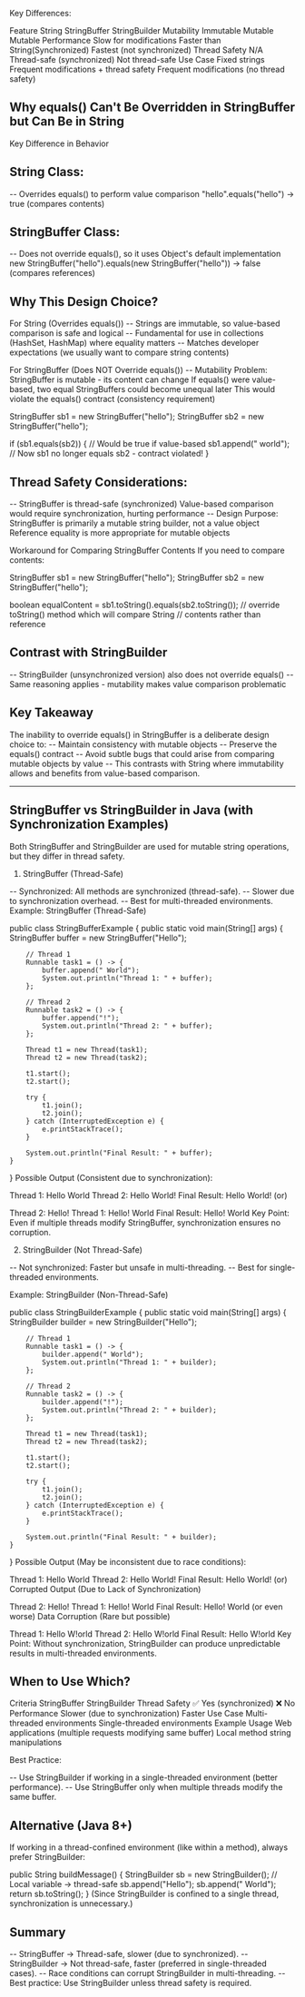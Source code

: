Key Differences:

Feature	           String	                 StringBuffer	                              StringBuilder
Mutability	      Immutable	                    Mutable	                                    Mutable
Performance	     Slow for modifications	    Faster than String(Synchronized)	        Fastest (not synchronized)
Thread Safety	     N/A	                 Thread-safe (synchronized)	                 Not thread-safe
Use Case	     Fixed strings	      Frequent modifications + thread safety	  Frequent modifications (no thread safety)


## Why equals() Can't Be Overridden in StringBuffer but Can Be in String
  Key Difference in Behavior
## String Class:
-- Overrides equals() to perform value comparison
   "hello".equals("hello") → true (compares contents)

## StringBuffer Class:
-- Does not override equals(), so it uses Object's default implementation
   new StringBuffer("hello").equals(new StringBuffer("hello")) → false (compares references)

## Why This Design Choice?

  For String (Overrides equals())
-- Strings are immutable, so value-based comparison is safe and logical
-- Fundamental for use in collections (HashSet, HashMap) where equality matters
-- Matches developer expectations (we usually want to compare string contents)

  For StringBuffer (Does NOT Override equals())
-- Mutability Problem:
   StringBuffer is mutable - its content can change
   If equals() were value-based, two equal StringBuffers could become unequal later
   This would violate the equals() contract (consistency requirement)

   StringBuffer sb1 = new StringBuffer("hello");
   StringBuffer sb2 = new StringBuffer("hello");

   if (sb1.equals(sb2)) {  // Would be true if value-based
   sb1.append(" world");
    // Now sb1 no longer equals sb2 - contract violated!
   }

## Thread Safety Considerations:
-- StringBuffer is thread-safe (synchronized)
   Value-based comparison would require synchronization, hurting performance
-- Design Purpose:
   StringBuffer is primarily a mutable string builder, not a value object
   Reference equality is more appropriate for mutable objects

Workaround for Comparing StringBuffer Contents
If you need to compare contents:

StringBuffer sb1 = new StringBuffer("hello");
StringBuffer sb2 = new StringBuffer("hello");

boolean equalContent = sb1.toString().equals(sb2.toString()); // override toString() method which will compare String 
                        // contents rather than reference

## Contrast with StringBuilder
-- StringBuilder (unsynchronized version) also does not override equals()
-- Same reasoning applies - mutability makes value comparison problematic

## Key Takeaway

The inability to override equals() in StringBuffer is a deliberate design choice to:
-- Maintain consistency with mutable objects
-- Preserve the equals() contract
-- Avoid subtle bugs that could arise from comparing mutable objects by value
-- This contrasts with String where immutability allows and benefits from value-based comparison.

-----------------------------------------------------------------------------------------------------------------------
## StringBuffer vs StringBuilder in Java (with Synchronization Examples)
Both StringBuffer and StringBuilder are used for mutable string operations, but they differ in thread safety.

1. StringBuffer (Thread-Safe)

-- Synchronized: All methods are synchronized (thread-safe).
-- Slower due to synchronization overhead.
-- Best for multi-threaded environments.
Example: StringBuffer (Thread-Safe)

public class StringBufferExample {
public static void main(String[] args) {
StringBuffer buffer = new StringBuffer("Hello");

        // Thread 1
        Runnable task1 = () -> {
            buffer.append(" World");
            System.out.println("Thread 1: " + buffer);
        };
        
        // Thread 2
        Runnable task2 = () -> {
            buffer.append("!");
            System.out.println("Thread 2: " + buffer);
        };
        
        Thread t1 = new Thread(task1);
        Thread t2 = new Thread(task2);
        
        t1.start();
        t2.start();
        
        try {
            t1.join();
            t2.join();
        } catch (InterruptedException e) {
            e.printStackTrace();
        }
        
        System.out.println("Final Result: " + buffer);
    }
}
Possible Output (Consistent due to synchronization):

Thread 1: Hello World
Thread 2: Hello World!
Final Result: Hello World!
(or)

Thread 2: Hello!
Thread 1: Hello! World
Final Result: Hello! World
Key Point:
Even if multiple threads modify StringBuffer, synchronization ensures no corruption.

2. StringBuilder (Not Thread-Safe)

-- Not synchronized: Faster but unsafe in multi-threading.
-- Best for single-threaded environments.

Example: StringBuilder (Non-Thread-Safe)

public class StringBuilderExample {
public static void main(String[] args) {
StringBuilder builder = new StringBuilder("Hello");

        // Thread 1
        Runnable task1 = () -> {
            builder.append(" World");
            System.out.println("Thread 1: " + builder);
        };
        
        // Thread 2
        Runnable task2 = () -> {
            builder.append("!");
            System.out.println("Thread 2: " + builder);
        };
        
        Thread t1 = new Thread(task1);
        Thread t2 = new Thread(task2);
        
        t1.start();
        t2.start();
        
        try {
            t1.join();
            t2.join();
        } catch (InterruptedException e) {
            e.printStackTrace();
        }
        
        System.out.println("Final Result: " + builder);
    }
}
Possible Output (May be inconsistent due to race conditions):

Thread 1: Hello World
Thread 2: Hello World!
Final Result: Hello World!
(or) Corrupted Output (Due to Lack of Synchronization)

Thread 2: Hello!
Thread 1: Hello! World
Final Result: Hello! World
(or even worse) Data Corruption (Rare but possible)

Thread 1: Hello W!orld
Thread 2: Hello W!orld
Final Result: Hello W!orld
Key Point:
Without synchronization, StringBuilder can produce unpredictable results in multi-threaded environments.

## When to Use Which?

Criteria	            StringBuffer                                            	StringBuilder
Thread Safety	        ✅ Yes (synchronized)	                                    ❌ No
Performance	            Slower (due to synchronization)	                            Faster
Use Case	            Multi-threaded environments	                                Single-threaded environments
Example Usage	        Web applications (multiple requests modifying same buffer)	Local method string manipulations

Best Practice:

-- Use StringBuilder if working in a single-threaded environment (better performance).
-- Use StringBuffer only when multiple threads modify the same buffer.

## Alternative (Java 8+)

If working in a thread-confined environment (like within a method), always prefer StringBuilder:

public String buildMessage() {
StringBuilder sb = new StringBuilder(); // Local variable → thread-safe
sb.append("Hello");
sb.append(" World");
return sb.toString();
}
(Since StringBuilder is confined to a single thread, synchronization is unnecessary.)

## Summary
-- StringBuffer → Thread-safe, slower (due to synchronized).
-- StringBuilder → Not thread-safe, faster (preferred in single-threaded cases).
-- Race conditions can corrupt StringBuilder in multi-threading.
-- Best practice: Use StringBuilder unless thread safety is required.

